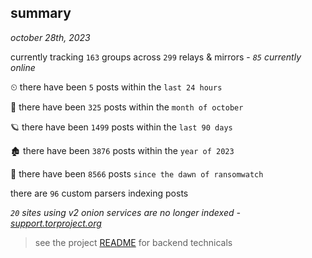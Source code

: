 
## summary
_october 28th, 2023_

currently tracking `163` groups across `299` relays & mirrors - _`85` currently online_

⏲ there have been `5` posts within the `last 24 hours`

🦈 there have been `325` posts within the `month of october`

🪐 there have been `1499` posts within the `last 90 days`

🏚 there have been `3876` posts within the `year of 2023`

🦕 there have been `8566` posts `since the dawn of ransomwatch`

there are `96` custom parsers indexing posts

_`20` sites using v2 onion services are no longer indexed - [support.torproject.org](https://support.torproject.org/onionservices/v2-deprecation/)_

> see the project [README](https://github.com/joshhighet/ransomwatch#ransomwatch--) for backend technicals
